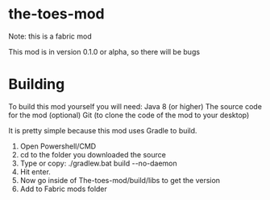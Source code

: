 # the-toes-mod
Note: this is a fabric mod


This mod is in version 0.1.0 or alpha, so there will be bugs



# Building

To build this mod yourself you will need:
Java 8 (or higher)
The source code for the mod
(optional) Git (to clone the code of the mod to your desktop) 

It is pretty simple because this mod uses Gradle to build.

1. Open Powershell/CMD
2. cd to the folder you downloaded the source
3. Type or copy: ./gradlew.bat build --no-daemon
4. Hit enter.
5. Now go inside of The-toes-mod/build/libs to get the version
6. Add to Fabric mods folder

